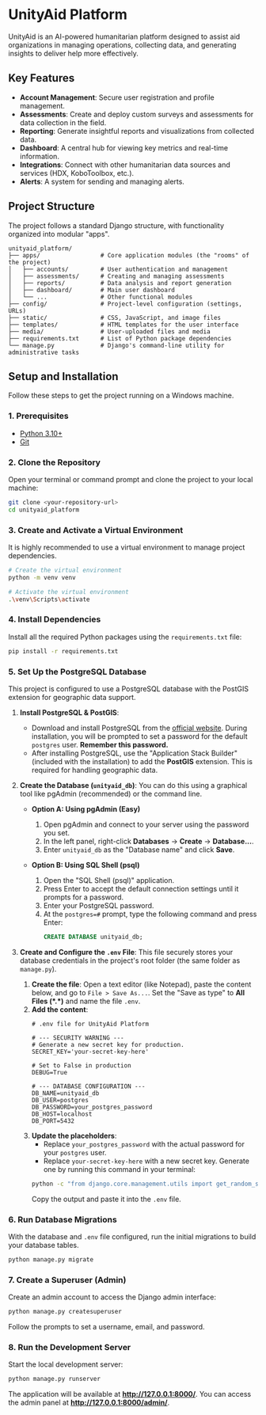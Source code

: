 # UnityAid Platform

UnityAid is an AI-powered humanitarian platform designed to assist aid organizations in managing operations, collecting data, and generating insights to deliver help more effectively.

## Key Features

*   **Account Management**: Secure user registration and profile management.
*   **Assessments**: Create and deploy custom surveys and assessments for data collection in the field.
*   **Reporting**: Generate insightful reports and visualizations from collected data.
*   **Dashboard**: A central hub for viewing key metrics and real-time information.
*   **Integrations**: Connect with other humanitarian data sources and services (HDX, KoboToolbox, etc.).
*   **Alerts**: A system for sending and managing alerts.

## Project Structure

The project follows a standard Django structure, with functionality organized into modular "apps".

```
unityaid_platform/
├── apps/                 # Core application modules (the "rooms" of the project)
│   ├── accounts/         # User authentication and management
│   ├── assessments/      # Creating and managing assessments
│   ├── reports/          # Data analysis and report generation
│   ├── dashboard/        # Main user dashboard
│   └── ...               # Other functional modules
├── config/               # Project-level configuration (settings, URLs)
├── static/               # CSS, JavaScript, and image files
├── templates/            # HTML templates for the user interface
├── media/                # User-uploaded files and media
├── requirements.txt      # List of Python package dependencies
└── manage.py             # Django's command-line utility for administrative tasks
```

## Setup and Installation

Follow these steps to get the project running on a Windows machine.

### 1. Prerequisites

*   [Python 3.10+](https://www.python.org/downloads/)
*   [Git](https://git-scm.com/downloads/)

### 2. Clone the Repository

Open your terminal or command prompt and clone the project to your local machine:

```bash
git clone <your-repository-url>
cd unityaid_platform
```

### 3. Create and Activate a Virtual Environment

It is highly recommended to use a virtual environment to manage project dependencies.

```bash
# Create the virtual environment
python -m venv venv

# Activate the virtual environment
.\venv\Scripts\activate
```

### 4. Install Dependencies

Install all the required Python packages using the `requirements.txt` file:

```bash
pip install -r requirements.txt
```

### 5. Set Up the PostgreSQL Database

This project is configured to use a PostgreSQL database with the PostGIS extension for geographic data support.

1.  **Install PostgreSQL & PostGIS**:
    *   Download and install PostgreSQL from the [official website](https://www.postgresql.org/download/). During installation, you will be prompted to set a password for the default `postgres` user. **Remember this password.**
    *   After installing PostgreSQL, use the "Application Stack Builder" (included with the installation) to add the **PostGIS** extension. This is required for handling geographic data.

2.  **Create the Database (`unityaid_db`)**:
    You can do this using a graphical tool like pgAdmin (recommended) or the command line.

    *   **Option A: Using pgAdmin (Easy)**
        1.  Open pgAdmin and connect to your server using the password you set.
        2.  In the left panel, right-click **Databases** -> **Create** -> **Database...**.
        3.  Enter `unityaid_db` as the "Database name" and click **Save**.

    *   **Option B: Using SQL Shell (psql)**
        1.  Open the "SQL Shell (psql)" application.
        2.  Press Enter to accept the default connection settings until it prompts for a password.
        3.  Enter your PostgreSQL password.
        4.  At the `postgres=#` prompt, type the following command and press Enter:
            ```sql
            CREATE DATABASE unityaid_db;
            ```

3.  **Create and Configure the `.env` File**:
    This file securely stores your database credentials in the project's root folder (the same folder as `manage.py`).

    1.  **Create the file**: Open a text editor (like Notepad), paste the content below, and go to `File > Save As...`. Set the "Save as type" to **All Files (\*.\*)** and name the file `.env`.
    2.  **Add the content**:
        ```env
        # .env file for UnityAid Platform

        # --- SECURITY WARNING ---
        # Generate a new secret key for production.
        SECRET_KEY='your-secret-key-here'

        # Set to False in production
        DEBUG=True

        # --- DATABASE CONFIGURATION ---
        DB_NAME=unityaid_db
        DB_USER=postgres
        DB_PASSWORD=your_postgres_password
        DB_HOST=localhost
        DB_PORT=5432
        ```
    3.  **Update the placeholders**:
        *   Replace `your_postgres_password` with the actual password for your `postgres` user.
        *   Replace `your-secret-key-here` with a new secret key. Generate one by running this command in your terminal:
          ```bash
          python -c "from django.core.management.utils import get_random_secret_key; print(get_random_secret_key())"
          ```
          Copy the output and paste it into the `.env` file.

### 6. Run Database Migrations

With the database and `.env` file configured, run the initial migrations to build your database tables.


```bash
python manage.py migrate
```

### 7. Create a Superuser (Admin)

Create an admin account to access the Django admin interface:

```bash
python manage.py createsuperuser
```
Follow the prompts to set a username, email, and password.

### 8. Run the Development Server

Start the local development server:

```bash
python manage.py runserver
```

The application will be available at **http://127.0.0.1:8000/**. You can access the admin panel at **http://127.0.0.1:8000/admin/**.